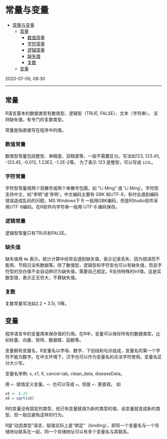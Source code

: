 # 常量与变量

- [常量与变量](#常量与变量)
  - [常量](#常量)
    - [数值常量](#数值常量)
    - [字符常量](#字符常量)
    - [逻辑常量](#逻辑常量)
    - [缺失值](#缺失值)
    - [复数](#复数)
  - [变量](#变量)

2020-07-06, 08:30
***

## 常量

R语言基本的数据类型有数值型、逻辑型（TRUE, FALSE）、文本（字符串）。 支持缺失值，有专门的复数类型。

常量是指直接写在程序中的值。

### 数值常量

数值型常量包括整型、单精度、双精度等，一般不需要区分。写法如123, 123.45, -123.45, -0.012, 1.23E2, -1.2E-2等。 为了表示 123 是整型，可以写成 `123L`。

### 字符常量

字符型常量用两个双撇号或两个单撇号包围，如 "Li Ming" 或 'Li Ming'。字符型支持中文，如"李明"或'李明'。中文编码主要有 GBK 和UTF-8，有时会遇到编码错误造成乱码的问题，MS Windows下 R 一般用GBK编码，但是RStudio软件采用UTF-8编码。在R软件内字符串一般用 UTF-8 编码保存。

### 逻辑常量

逻辑型常量只有TRUE和FALSE。

### 缺失值

缺失值用 `NA` 表示。统计计算中经常会遇到缺失值，表示记录丢失、因为错误而不能用、节假日没有数据等。除了数值型，逻辑型和字符型也可以有缺失值，而且字符型的空白值不会自动辨识为缺失值，需要自己规定。R支持特殊的Inf值，这是实数型值，表示正无穷大，不算缺失值。

### 复数

复数常量写法如2.2 + 3.5i, 1i等。

## 变量

程序语言中的变量用来保存值的引用。在R中，变量可以保存所有的数据类型，比如标量、向量、矩阵、数据框、函数等。

变量都有变量名，R变量名以字母、数字、下划线和句点组成，变量名的第一个字符不能为数字。在中文环境下，汉字也可以作为变量名的合法字符使用。变量名区分大小写。

变量名举例: x, x1, X, cancer.tab, clean_data, diseaseData。

用 `<-` 赋值定义变量。`<-` 也可以写成 `=`，但是 `<-` 更直观。 如

```r
x5 <- 6.25
x6 = sqrt(x5)
```

R的变量没有固定的类型，给已有变量赋值为新的类型的值，该变量就变成新的类型，但一般应避免这样的行为。

R是“动态类型”语言，赋值实际上是“绑定”（binding），即将一个变量名与一个存储地址联系在一起，同一个存储地址可以有多个变量名与其联系。
